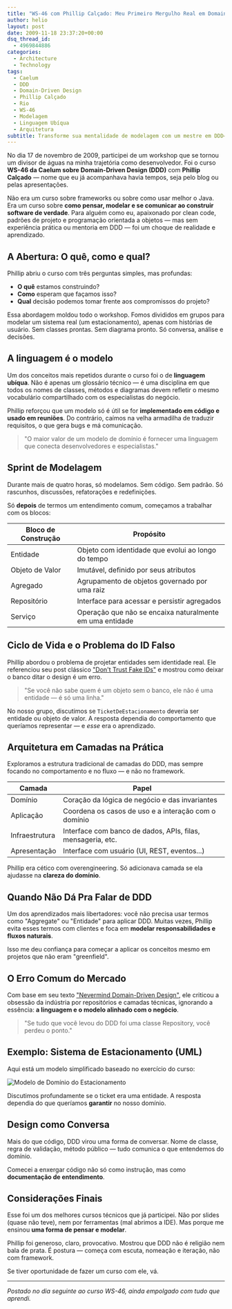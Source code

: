 ```yaml
---
title: "WS-46 com Phillip Calçado: Meu Primeiro Mergulho Real em Domain-Driven Design"
author: helio
layout: post
date: 2009-11-18 23:37:20+00:00
dsq_thread_id:
  - 4969844886
categories:
  - Architecture
  - Technology
tags:
  - Caelum
  - DDD
  - Domain-Driven Design
  - Phillip Calçado
  - Rio
  - WS-46
  - Modelagem
  - Linguagem Ubíqua
  - Arquitetura
subtitle: Transforme sua mentalidade de modelagem com um mestre em DDD—descubra como o workshop de Phillip Calçado revela o poder da linguagem ubíqua, modelagem de domínio e pensamento além de padrões de código
---
```


No dia 17 de novembro de 2009, participei de um workshop que se tornou um divisor de águas na minha trajetória como desenvolvedor. Foi o curso **WS-46 da Caelum sobre Domain-Driven Design (DDD)** com **Phillip Calçado** — nome que eu já acompanhava havia tempos, seja pelo blog ou pelas apresentações.

Não era um curso sobre frameworks ou sobre como usar melhor o Java. Era um curso sobre **como pensar, modelar e se comunicar ao construir software de verdade**. Para alguém como eu, apaixonado por clean code, padrões de projeto e programação orientada a objetos — mas sem experiência prática ou mentoria em DDD — foi um choque de realidade e aprendizado.

## A Abertura: O quê, como e qual?

Phillip abriu o curso com três perguntas simples, mas profundas:

- **O quê** estamos construindo?
- **Como** esperam que façamos isso?
- **Qual** decisão podemos tomar frente aos compromissos do projeto?

Essa abordagem moldou todo o workshop. Fomos divididos em grupos para modelar um sistema real (um estacionamento), apenas com histórias de usuário. Sem classes prontas. Sem diagrama pronto. Só conversa, análise e decisões.

## A linguagem é o modelo

Um dos conceitos mais repetidos durante o curso foi o de **linguagem ubíqua**. Não é apenas um glossário técnico — é uma disciplina em que todos os nomes de classes, métodos e diagramas devem refletir o mesmo vocabulário compartilhado com os especialistas do negócio.

Phillip reforçou que um modelo só é útil se for **implementado em código e usado em reuniões**. Do contrário, caímos na velha armadilha de traduzir requisitos, o que gera bugs e má comunicação.

> "O maior valor de um modelo de domínio é fornecer uma linguagem que conecta desenvolvedores e especialistas."

## Sprint de Modelagem

Durante mais de quatro horas, só modelamos. Sem código. Sem padrão. Só rascunhos, discussões, refatorações e redefinições.

Só **depois** de termos um entendimento comum, começamos a trabalhar com os blocos:

| Bloco de Construção | Propósito                                                |
| ------------------- | -------------------------------------------------------- |
| Entidade            | Objeto com identidade que evolui ao longo do tempo       |
| Objeto de Valor     | Imutável, definido por seus atributos                    |
| Agregado            | Agrupamento de objetos governado por uma raiz            |
| Repositório         | Interface para acessar e persistir agregados             |
| Serviço             | Operação que não se encaixa naturalmente em uma entidade |

## Ciclo de Vida e o Problema do ID Falso

Phillip abordou o problema de projetar entidades sem identidade real. Ele referenciou seu post clássico ["Don't Trust Fake IDs"](http://philcalcado.com/2009/10/12/dont-trust-fake-ids/) e mostrou como deixar o banco ditar o design é um erro.

> "Se você não sabe quem é um objeto sem o banco, ele não é uma entidade — é só uma linha."

No nosso grupo, discutimos se `TicketDeEstacionamento` deveria ser entidade ou objeto de valor. A resposta dependia do comportamento que queríamos representar — e _esse_ era o aprendizado.

## Arquitetura em Camadas na Prática

Exploramos a estrutura tradicional de camadas do DDD, mas sempre focando no comportamento e no fluxo — e não no framework.

| Camada         | Papel                                                       |
| -------------- | ----------------------------------------------------------- |
| Domínio        | Coração da lógica de negócio e das invariantes              |
| Aplicação      | Coordena os casos de uso e a interação com o domínio        |
| Infraestrutura | Interface com banco de dados, APIs, filas, mensageria, etc. |
| Apresentação   | Interface com usuário (UI, REST, eventos...)                |

Phillip era cético com overengineering. Só adicionava camada se ela ajudasse na **clareza do domínio**.

## Quando Não Dá Pra Falar de DDD

Um dos aprendizados mais libertadores: você não precisa usar termos como "Aggregate" ou "Entidade" para aplicar DDD. Muitas vezes, Phillip evita esses termos com clientes e foca em **modelar responsabilidades e fluxos naturais**.

Isso me deu confiança para começar a aplicar os conceitos mesmo em projetos que não eram "greenfield".

## O Erro Comum do Mercado

Com base em seu texto ["Nevermind Domain-Driven Design"](https://philcalcado.com/2010/03/22/nevermind_domain_driven_design.html), ele criticou a obsessão da indústria por repositórios e camadas técnicas, ignorando a essência: **a linguagem e o modelo alinhado com o negócio**.

> "Se tudo que você levou do DDD foi uma classe Repository, você perdeu o ponto."

## Exemplo: Sistema de Estacionamento (UML)

Aqui está um modelo simplificado baseado no exercício do curso:

![Modelo de Domínio do Estacionamento](https://yuml.me/diagram/scruffy/class/[Estacionamento]1-*%3E[Vaga],[Vaga]0..1-%3E[Veículo],[TicketDeEstacionamento]^-[ObjetoValor],[Cliente]1-*%3E[TicketDeEstacionamento])

Discutimos profundamente se o ticket era uma entidade. A resposta dependia do que queríamos **garantir** no nosso domínio.

## Design como Conversa

Mais do que código, DDD virou uma forma de conversar. Nome de classe, regra de validação, método público — tudo comunica o que entendemos do domínio.

Comecei a enxergar código não só como instrução, mas como **documentação de entendimento**.

## Considerações Finais

Esse foi um dos melhores cursos técnicos que já participei. Não por slides (quase não teve), nem por ferramentas (mal abrimos a IDE). Mas porque me ensinou **uma forma de pensar e modelar**.

Phillip foi generoso, claro, provocativo. Mostrou que DDD não é religião nem bala de prata. É postura — começa com escuta, nomeação e iteração, não com framework.

Se tiver oportunidade de fazer um curso com ele, vá.

---

_Postado no dia seguinte ao curso WS-46, ainda empolgado com tudo que aprendi._
